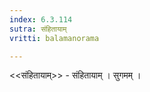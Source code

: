 ```yaml
---
index: 6.3.114
sutra: संहितायाम्
vritti: balamanorama

---
```

<<संहितायाम्>> - संहितायाम् । सुगमम् । 